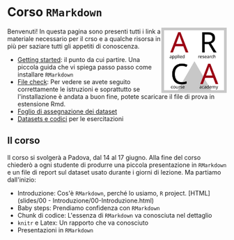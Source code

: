 # Corso `RMarkdown`

<img align="right" width="150" height="150" src="man/arca_logo.svg">

Benvenuti! In questa pagina sono presenti tutti i link a materiale necessario per il crso e a qualche risorsa in più per saziare tutti gli appetiti di conoscenza. 


- [Getting started](Istruzioni-base.html): il punto da cui partire. Una piccola guida che vi spiega passo passo come installare `RMarkdown`
- [File check](https://drive.google.com/file/d/1holNW8FnqH-qqqOTcxxJCo4WpoJtl1jO/view?usp=sharing): Per vedere se avete seguito correttamente le istruzioni e soprattutto se l'installazione è andata a buon fine, potete scaricare il file di prova in estensione Rmd.
- [Foglio di assegnazione dei dataset](https://docs.google.com/document/d/1xBr-zNRTvUrKABrU7CQDM_8rZVg2gmij_aaP-0laljM/edit?usp=sharing) 
- [Datasets e codici](Datasets-Codici.html) per le esercitazioni


## Il corso

Il corso si svolgerà a Padova, dal 14 al 17 giugno. Alla fine del corso chiederò a ogni studente di produrre una piccola presentazione in `RMarkdown` e un file di report sul dataset usato durante i giorni di lezione. Ma partiamo dall'inizio: 

- Introduzione: Cos'è `RMarkdown`, perché lo usiamo, `R` project. [HTML](slides/00 - Introduzione/00-Introduzione.html)
- Baby steps: Prendiamo confidenza con `RMarkdown` 
- Chunk di codice: L'essenza di `RMarkdown` va conosciuta nel dettaglio
- `knitr` e Latex: Un rapporto che va conosciuto
- Presentazioni in `RMarkdown`
